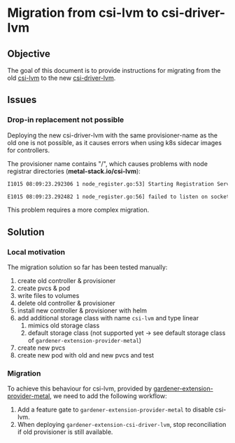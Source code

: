 # Migration from csi-lvm to csi-driver-lvm

## Objective

The goal of this document is to provide instructions for migrating from the old [csi-lvm](https://github.com/metal-stack/csi-lvm/tree/master) to the new [csi-driver-lvm](https://github.com/metal-stack/csi-driver-lvm).

## Issues

### Drop-in replacement not possible

Deploying the new csi-driver-lvm with the same provisioner-name as the old one is not possible, as it causes errors when using k8s sidecar images for controllers.

The provisioner name contains "/", which causes problems with node registrar directories (**metal-stack.io/csi-lvm**):

```sh
I1015 08:09:23.292306 1 node_register.go:53] Starting Registration Server at: /registration/metal-stack.io/csi-lvm-reg.sock

E1015 08:09:23.292482 1 node_register.go:56] failed to listen on socket: /registration/metal-stack.io/csi-lvm-reg.sock with error: listen unix /registration/metal-stack.io/csi-lvm-reg.sock: bind: no such file or directory
```

This problem requires a more complex migration.

## Solution

### Local motivation
The migration solution so far has been tested manually:

1. create old controller & provisioner
2. create pvcs & pod
3. write files to volumes
4. delete old controller & provisioner
5. install new controller & provisioner with helm
6. add additional storage class with name `csi-lvm` and type linear
    1. mimics old storage class
    2. default storage class (not supported yet -> see default storage class of `gardener-extension-provider-metal`)
7. create new pvcs
8. create new pod with old and new pvcs and test

### Migration

To achieve this behaviour for csi-lvm, provided by [gardener-extension-provider-metal](https://github.com/metal-stack/gardener-extension-provider-metal/tree/master), we need to add the following workflow:

1. Add a feature gate to `gardener-extension-provider-metal` to disable csi-lvm.
2. When deploying `gardener-extension-csi-driver-lvm`, stop reconciliation if old provisioner is still available.
